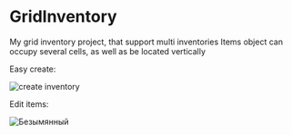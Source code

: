 # GridInventory

My grid inventory project, that support multi inventories
Items object can occupy several cells, as well as be located vertically 

Easy create:

![create inventory](https://user-images.githubusercontent.com/2521908/217076413-3ebe9637-983a-438c-918b-ccb371b16e05.png)

Edit items:

![Безымянный](https://user-images.githubusercontent.com/2521908/217076756-aa74a36c-6725-4feb-9bfc-d72f8e018a49.png)
